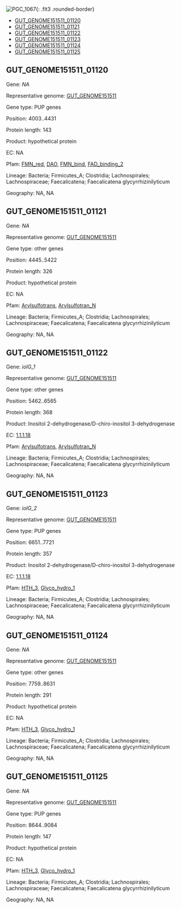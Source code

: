 ![PGC_1067](../static/images/Clusters_figure/PGC_1067.jpg){: .fit3 .rounded-border}

<ul id="myTab" class="nav nav-tabs">
  <li class="active">
        <a href="#tab1" data-toggle="tab">GUT_GENOME151511_01120</a>
  </li>
<li><a href="#tab2" data-toggle="tab">GUT_GENOME151511_01121</a></li>
<li><a href="#tab3" data-toggle="tab">GUT_GENOME151511_01122</a></li>
<li><a href="#tab4" data-toggle="tab">GUT_GENOME151511_01123</a></li>
<li><a href="#tab5" data-toggle="tab">GUT_GENOME151511_01124</a></li>
<li><a href="#tab6" data-toggle="tab">GUT_GENOME151511_01125</a></li>
</ul>

<div id="myTabContent" class="tab-content">
  <div class="tab-pane fade in active" id="tab1">

<h2 id="GUT_GENOME151511_01120">GUT_GENOME151511_01120</h2>
<p>Gene: <em>NA</em>
<p>Representative genome: <a href="https://www.ebi.ac.uk/metagenomics/genomes/MGYG-HGUT-01379">GUT_GENOME151511</a></p>
<p>Gene type: PUP genes</p>
<p>Position: 4003..4431</p>
<p>Protein length: 143</p>
<p>Product: hypothetical protein</p>
<p>EC: NA</p>
<p>Pfam: <a href="http://pfam.xfam.org/family/FMN_red">FMN_red</a>, <a href="http://pfam.xfam.org/family/DAO">DAO</a>, <a href="http://pfam.xfam.org/family/FMN_bind">FMN_bind</a>, <a href="http://pfam.xfam.org/family/FAD_binding_2">FAD_binding_2</a></p>
<p>Lineage: Bacteria; Firmicutes_A; Clostridia; Lachnospirales; Lachnospiraceae; Faecalicatena; Faecalicatena glycyrrhizinilyticum</p>
<p>Geography: NA, NA</p>
  </div>

  <div class="tab-pane fade" id="tab2">

<h2 id="GUT_GENOME151511_01121">GUT_GENOME151511_01121</h2>
<p>Gene: <em>NA</em></p>
<p>Representative genome: <a href="https://www.ebi.ac.uk/metagenomics/genomes/MGYG-HGUT-01379">GUT_GENOME151511</a></p>
<p>Gene type: other genes</p>
<p>Position: 4445..5422</p>
<p>Protein length: 326</p>
<p>Product: hypothetical protein</p>
<p>EC: NA</p>
<p>Pfam: <a href="http://pfam.xfam.org/family/Arylsulfotrans">Arylsulfotrans</a>, <a href="http://pfam.xfam.org/family/Arylsulfotran_N">Arylsulfotran_N</a></p>
<p>Lineage: Bacteria; Firmicutes_A; Clostridia; Lachnospirales; Lachnospiraceae; Faecalicatena; Faecalicatena glycyrrhizinilyticum</p>
<p>Geography: NA, NA</p>

  </div>
  <div class="tab-pane fade" id="tab3">

<h2 id="GUT_GENOME151511_01122">GUT_GENOME151511_01122</h2>
<p>Gene: <em>iolG_1</em></p>
<p>Representative genome: <a href="https://www.ebi.ac.uk/metagenomics/genomes/MGYG-HGUT-01379">GUT_GENOME151511</a></p>
<p>Gene type: other genes</p>
<p>Position: 5462..6565</p>
<p>Protein length: 368</p>
<p>Product: Inositol 2-dehydrogenase/D-chiro-inositol 3-dehydrogenase</p>
<p>EC: <a href="https://www.brenda-enzymes.org/enzyme.php?ecno=1.1.1.18">1.1.1.18</a></p>
<p>Pfam: <a href="http://pfam.xfam.org/family/Arylsulfotrans">Arylsulfotrans</a>, <a href="http://pfam.xfam.org/family/Arylsulfotran_N">Arylsulfotran_N</a></p>
<p>Lineage: Bacteria; Firmicutes_A; Clostridia; Lachnospirales; Lachnospiraceae; Faecalicatena; Faecalicatena glycyrrhizinilyticum</p>
<p>Geography: NA, NA</p>

  </div>
  <div class="tab-pane fade" id="tab4">

<h2 id="GUT_GENOME151511_01123">GUT_GENOME151511_01123</h2>
<p>Gene: <em>iolG_2</em></p>
<p>Representative genome: <a href="https://www.ebi.ac.uk/metagenomics/genomes/MGYG-HGUT-01379">GUT_GENOME151511</a></p>
<p>Gene type: PUP genes</p>
<p>Position: 6651..7721</p>
<p>Protein length: 357</p>
<p>Product: Inositol 2-dehydrogenase/D-chiro-inositol 3-dehydrogenase</p>
<p>EC: <a href="https://www.brenda-enzymes.org/enzyme.php?ecno=1.1.1.18">1.1.1.18</a></p>
<p>Pfam: <a href="http://pfam.xfam.org/family/HTH_3">HTH_3</a>, <a href="http://pfam.xfam.org/family/Glyco_hydro_1">Glyco_hydro_1</a></p>
<p>Lineage: Bacteria; Firmicutes_A; Clostridia; Lachnospirales; Lachnospiraceae; Faecalicatena; Faecalicatena glycyrrhizinilyticum</p>
<p>Geography: NA, NA</p>

  </div>
  <div class="tab-pane fade" id="tab5">

<h2 id="GUT_GENOME151511_01124">GUT_GENOME151511_01124</h2>
<p>Gene: <em>NA</em></p>
<p>Representative genome: <a href="https://www.ebi.ac.uk/metagenomics/genomes/MGYG-HGUT-01379">GUT_GENOME151511</a></p>
<p>Gene type: other genes</p>
<p>Position: 7759..8631</p>
<p>Protein length: 291</p>
<p>Product: hypothetical protein</p>
<p>EC: NA</p>
<p>Pfam: <a href="http://pfam.xfam.org/family/HTH_3">HTH_3</a>, <a href="http://pfam.xfam.org/family/Glyco_hydro_1">Glyco_hydro_1</a></p>
<p>Lineage: Bacteria; Firmicutes_A; Clostridia; Lachnospirales; Lachnospiraceae; Faecalicatena; Faecalicatena glycyrrhizinilyticum</p>
<p>Geography: NA, NA</p>

  </div>
  <div class="tab-pane fade" id="tab6">

<h2 id="GUT_GENOME151511_01125">GUT_GENOME151511_01125</h2>
<p>Gene: <em>NA</em></p>
<p>Representative genome: <a href="https://www.ebi.ac.uk/metagenomics/genomes/MGYG-HGUT-01379">GUT_GENOME151511</a></p>
<p>Gene type: PUP genes</p>
<p>Position: 8644..9084</p>
<p>Protein length: 147</p>
<p>Product: hypothetical protein</p>
<p>EC: NA</p>
<p>Pfam: <a href="http://pfam.xfam.org/family/HTH_3">HTH_3</a>, <a href="http://pfam.xfam.org/family/Glyco_hydro_1">Glyco_hydro_1</a></p>
<p>Lineage: Bacteria; Firmicutes_A; Clostridia; Lachnospirales; Lachnospiraceae; Faecalicatena; Faecalicatena glycyrrhizinilyticum</p>
<p>Geography: NA, NA</p>

  </div>
</div>
